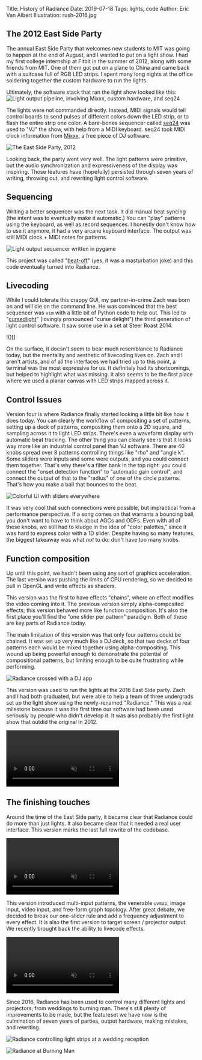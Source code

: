 Title: History of Radiance
Date: 2019-07-18
Tags: lights, code
Author: Eric Van Albert
Illustration: rush-2016.jpg

## The 2012 East Side Party

The annual East Side Party that welcomes new students to MIT
was going to happen at the end of August, and I wanted to put on a light show.
I had my first college internship at Fitbit in the summer of 2012,
along with some friends from MIT.
One of them got put on a plane to China and came back with
a suitcase full of RGB LED strips.
I spent many long nights at the office
soldering together the custom hardware to run the lights.

Ultimately, the software stack that ran the light show looked like this:
![Light output pipeline, involving Mixxx, custom hardware, and seq24]({attach}seq24-workflow.png)

The lights were not commanded directly. Instead,
MIDI signals would tell control boards to send pulses of different colors
down the LED strip, or to flash the entire strip one color.
A bare-bones sequencer called [seq24](http://www.filter24.org/seq24/) was used to "VJ" the show,
with help from a MIDI keyboard. seq24 took MIDI clock information
from [Mixxx](https://mixxx.org/), a free piece of DJ software.

![The East Side Party, 2012]({attach}rush-2012.jpg)

Looking back, the party went very well.
The light patterns were primitive, but the audio synchronization
and expressiveness of the display was inspiring.
Those features have (hopefully) persisted through seven years
of writing, throwing out, and rewriting light control software.

## Sequencing

Writing a better sequencer was the next task.
It did manual beat syncing (the intent was to eventually make it automatic.)
You can "play" patterns using the keyboard, as well as record sequences.
I honestly don't know how to use it anymore, it had a very arcane keyboard interface.
The output was still MIDI clock + MIDI notes for patterns.

![Light output sequencer written in pygame]({attach}python-1d.png)

This project was called "[beat-off](https://github.com/ervanalb/beat-off/tree/python-1d)"
(yes, it was a masturbation joke)
and this code eventually turned into Radiance.

## Livecoding

While I could tolerate this crappy GUI,
my partner-in-crime Zach was born on and will die on the command line.
He was convinced that the best sequencer was `vim` with
a little bit of Python code to help out.
This led to "[cursedlight](https://github.com/zbanks/cursedlight)"
(lovingly pronounced "curse delight")
the third generation of light control software.
It saw some use in a set at Steer Roast 2014.

!()[]

On the surface, it doesn't seem to bear much resemblance to
Radiance today, but the mentality and aesthetic of livecoding lives on.
Zach and I aren't artists, and of all the interfaces we had tried
up to this point, a terminal was the most expressive for us.
It definitely had its shortcomings, but helped to highlight what was missing.
It also seems to be the first place where we used a planar canvas with
LED strips mapped across it.

## Control Issues

Version four is where Radiance finally started looking a little bit like how it does today.
You can clearly the workflow of
compositing a set of patterns,
setting up a deck of patterns,
compositing them onto a 2D square,
and sampling across it to light LED strips.
There's even a waveform display with automatic beat tracking.
The other thing you can clearly see is that it looks way more like an industrial control panel
than VJ software.
There are 40 knobs spread over 8 patterns controlling things like "rho" and "angle k".
Some sliders were inputs and some were outputs, and you could connect them together.
That's why there's a filter bank in the top right: you could connect the "onset detection function"
to "automatic gain control", and connect the output of that to the "radius" of one of the circle patterns.
That's how you make a ball that bounces to the beat.

![Colorful UI with sliders everywhere]({attach}control-overload.png)

It was very cool that such connections were possible, but impractical from a performance perspective.
If a song comes on that warrants a bouncing ball, you don't want to have to think about AGCs and
ODFs. Even with all of these knobs, we still had to kludge in the idea of
"color palettes," since it was hard to express color with a 1D slider.
Despite having so many features, the biggest takeaway was what *not* to do:
don't have too many knobs.

## Function composition

Up until this point, we hadn't been using any sort of graphics acceleration.
The last version was pushing the limits of CPU rendering,
so we decided to pull in OpenGL and write effects as shaders.

This version was the first to have effects "chains", where an effect modifies the video coming into it.
The previous version simply alpha-composited effects; this version behaved more like function composition.
It's also the first place you'll find the "one slider per pattern" paradigm.
Both of these are key parts of Radiance today.

The main limitation of this version was that only four patterns could be chained.
It was set up very much like a DJ deck, so that two decks of four patterns each would be mixed together using alpha-compositing.
This wound up being powerful enough to demonstrate the potential of compositional patterns, but limiting enough to be quite frustrating while performing.

![Radiance crossed with a DJ app]({attach}radiance-sdl.png)

This version was used to run the lights at the
2016 East Side party. Zach and I had both graduated, but were able to help
a team of three undergrads set up the light show using the newly-renamed "Radiance."
This was a real milestone because it was the first time our software
had been used seriously by people who didn't develop it.
It was also probably the first light show that outdid the original in 2012.

<video muted autoplay loop>
<source src="{attach}rush-2016.mp4" type="video/mp4">
</video>

## The finishing touches

Around the time of the East Side party, it became clear that
Radiance could do more than just lights.
It also became clear that it needed a real user interface.
This version marks the last full rewrite of the codebase.

<video muted autoplay loop>
<source src="{attach}radiance-2017.mp4" type="video/mp4">
</video>

This version introduced multi-input patterns,
the venerable `uvmap`,
image input, video input, and free-form graph topology.
After great debate, we decided to break our one-slider rule
and add a frequency adjustment to every effect.
It is also the first version to target screen / projector output.
We recently brought back the ability to livecode effects.

<video muted autoplay loop>
<source src="/videos/basic_usage.mp4" type="video/mp4">
</video>

Since 2016, Radiance has been used to control many different lights and projectors,
from weddings to burning man.
There's still plenty of improvements to be made,
but the featureset we have now is the culmination of seven years of
parties, output hardware, making mistakes, and rewriting.

![Radiance controlling light strips at a wedding reception]({attach}wedding.jpg)

![Radiance at Burning Man]({attach}mvp.jpg)
